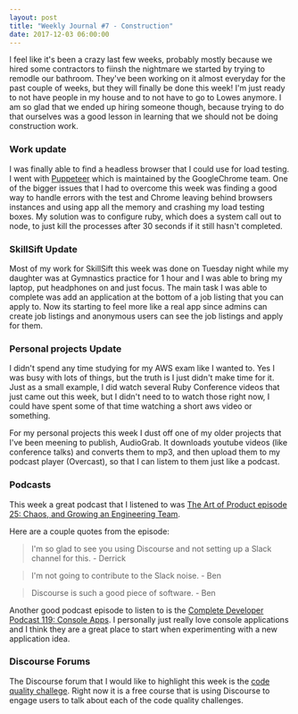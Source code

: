 ```yaml
---
layout: post
title: "Weekly Journal #7 - Construction"
date: 2017-12-03 06:00:00
---
```


I feel like it's been a crazy last few weeks, probably mostly because we hired
some contractors to fiinsh the nightmare we started by trying to remodle our
bathroom. They've been working on it almost everyday for the past couple of
weeks, but they will finally be done this week! I'm just ready to not have
people in my house and to not have to go to Lowes anymore. I am so glad that we
ended up hiring someone though, because trying to do that ourselves was a good
lesson in learning that we should not be doing construction work.

### Work update

I was finally able to find a headless browser that I could use for load testing.
I went with [Puppeteer][4] which is maintained by the GoogleChrome team. One of
the bigger issues that I had to overcome this week was finding a good way to
handle errors with the test and Chrome leaving behind browsers instances and
using app all the memory and crashing my load testing boxes. My solution was to
configure ruby, which does a system call out to node, to just kill the processes
after 30 seconds if it still hasn't completed.

### SkillSift Update

Most of my work for SkillSift this week was done on Tuesday night while my
daughter was at Gymnastics practice for 1 hour and I was able to bring my laptop,
put headphones on and just focus. The main task I was able to complete was add
an application at the bottom of a job listing that you can apply to. Now its
starting to feel more like a real app since admins can create job listings and
anonymous users can see the job listings and apply for them.

### Personal projects Update

I didn't spend any time studying for my AWS exam like I wanted to. Yes I was
busy with lots of things, but the truth is I just didn't make time for it. Just
as a small example, I did watch several Ruby Conference videos that just came
out this week, but I didn't need to to watch those right now, I could have spent
some of that time watching a short aws video or something.

For my personal projects this week I dust off one of my older projects that I've
been meening to publish, AudioGrab. It downloads youtube videos (like conference
talks) and converts them to mp3, and then upload them to my podcast player
(Overcast), so that I can listem to them just like a podcast.

### Podcasts

This week a great podcast that I listened to was [The Art of Product episode 25:
Chaos, and Growing an Engineering Team][2].

Here are a couple quotes from the episode:

> I'm so glad to see you using Discourse and not setting up a Slack channel for
> this. - Derrick

> I'm not going to contribute to the Slack noise. - Ben

> Discourse is such a good piece of software. - Ben

Another good podcast episode to listen to is the [Complete Developer Podcast
119: Console Apps][3]. I personally just really love console applications and I
think they are a great place to start when experimenting with a new application
idea.

### Discourse Forums

The Discourse forum that I would like to highlight this week is the [code quality
challege][1]. Right now it is a free course that is using Discourse to engage
users to talk about each of the code quality challenges.

[1]: https://www.codequalitychallenge.com/
[2]: http://artofproductpodcast.com/episode-25
[3]: http://completedeveloperpodcast.com/episode-119/
[4]: https://github.com/GoogleChrome/puppeteer
